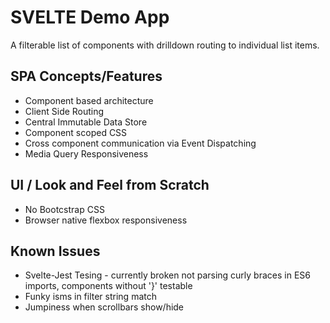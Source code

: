# SVELTE Demo App
A filterable list of components with drilldown routing to individual list items.

## SPA Concepts/Features
* Component based architecture
* Client Side Routing
* Central Immutable Data Store
* Component scoped CSS
* Cross component communication via Event Dispatching
* Media Query Responsiveness

## UI / Look and Feel from Scratch
* No Bootcstrap CSS
* Browser native flexbox responsiveness

## Known Issues
* Svelte-Jest Tesing - currently broken not parsing curly braces in ES6 imports, components without '}' testable
* Funky isms in filter string match
* Jumpiness when scrollbars show/hide 


